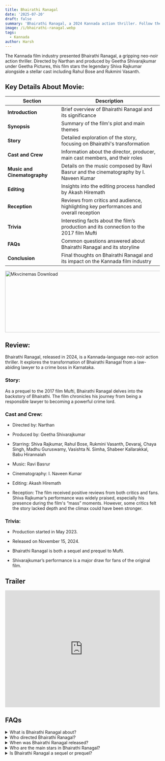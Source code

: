 ```yaml
---
title: Bhairathi Ranagal
date: '2025-07-20'
draft: false
summary: 'Bhairathi Ranagal, a 2024 Kannada action thriller. Follow the journey of Bhairathi from lawyer to crime boss in this critically acclaimed film.'
image: /i/bhairathi-ranagal.webp
tags:
  - Kannada
author: Harsh
---
```


The Kannada film industry presented Bhairathi Ranagal, a gripping neo-noir action thriller. Directed by Narthan and produced by Geetha Shivarajkumar under Geetha Pictures, this film stars the legendary Shiva Rajkumar alongside a stellar cast including Rahul Bose and Rukmini Vasanth.

## Key Details About Movie:

| **Section**                  | **Description**                                                                         |
| ---------------------------- | --------------------------------------------------------------------------------------- |
| **Introduction**             | Brief overview of Bhairathi Ranagal and its significance                                |
| **Synopsis**                 | Summary of the film's plot and main themes                                              |
| **Story**                    | Detailed exploration of the story, focusing on Bhairathi's transformation               |
| **Cast and Crew**            | Information about the director, producer, main cast members, and their roles            |
| **Music and Cinematography** | Details on the music composed by Ravi Basrur and the cinematography by I. Naveen Kumar  |
| **Editing**                  | Insights into the editing process handled by Akash Hiremath                             |
| **Reception**                | Reviews from critics and audience, highlighting key performances and overall reception  |
| **Trivia**                   | Interesting facts about the film’s production and its connection to the 2017 film Mufti |
| **FAQs**                     | Common questions answered about Bhairathi Ranagal and its storyline                     |
| **Conclusion**               | Final thoughts on Bhairathi Ranagal and its impact on the Kannada film industry         |

<a href="https://www.profitableratecpm.com/vbvpd9w3h?key=32fa8307e0db421fc9459d903b211dae">
  <img src="/mkvcinemas-btn.webp" alt="Mkvcinemas Download" width="600" height="200" loading="lazy">
</a>

## Review:

Bhairathi Ranagal, released in 2024, is a Kannada-language neo-noir action thriller. It explores the transformation of Bhairathi Ranagal from a law-abiding lawyer to a crime boss in Karnataka.

### Story:

As a prequel to the 2017 film Mufti, Bhairathi Ranagal delves into the backstory of Bhairathi. The film chronicles his journey from being a responsible lawyer to becoming a powerful crime lord.

### Cast and Crew:

- Directed by: Narthan

- Produced by: Geetha Shivarajkumar

- Starring: Shiva Rajkumar, Rahul Bose, Rukmini Vasanth, Devaraj, Chaya Singh, Madhu Guruswamy, Vasishta N. Simha, Shabeer Kallarakkal, Babu Hirannaiah

- Music: Ravi Basrur

- Cinematography: I. Naveen Kumar

- Editing: Akash Hiremath

- Reception: The film received positive reviews from both critics and fans. Shiva Rajkumar’s performance was widely praised, especially his presence during the film's “mass” moments. However, some critics felt the story lacked depth and the climax could have been stronger.

### Trivia:

- Production started in May 2023.

- Released on November 15, 2024.

- Bhairathi Ranagal is both a sequel and prequel to Mufti.

- Shivarajkumar’s performance is a major draw for fans of the original film.

## Trailer

<iframe width="100%" height="380" src="https://www.youtube.com/embed/FPcYWcASe5U" title={title} frameborder="0" allow="accelerometer; autoplay; clipboard-write; encrypted-media; gyroscope; picture-in-picture; web-share" referrerpolicy="strict-origin-when-cross-origin" allowfullscreen loading="lazy"></iframe>

## FAQs

<details>
  <summary>What is Bhairathi Ranagal about?</summary>
  <p>It's about the journey of Bhairathi Ranagal from a lawyer to a crime boss.</p>
</details>

<details>
  <summary>Who directed Bhairathi Ranagal?</summary>
  <p>The film is directed by Narthan.</p>
</details>

<details>
  <summary>When was Bhairathi Ranagal released?</summary>
  <p>It was released on November 15, 2024.</p>
</details>

<details>
  <summary>Who are the main stars in Bhairathi Ranagal?</summary>
  <p>The film stars Shiva Rajkumar, Rahul Bose, and Rukmini Vasanth.</p>
</details>

<details>
  <summary>Is Bhairathi Ranagal a sequel or prequel?</summary>
  <p>It serves as both a prequel and sequel to the 2017 film Mufti.</p>
</details>
